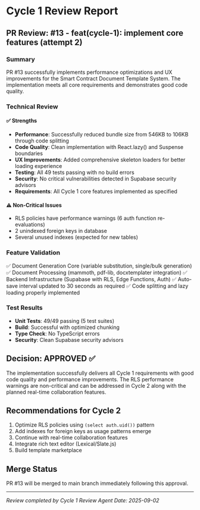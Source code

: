 # Cycle 1 Review Report

## PR Review: #13 - feat(cycle-1): implement core features (attempt 2)

### Summary
PR #13 successfully implements performance optimizations and UX improvements for the Smart Contract Document Template System. The implementation meets all core requirements and demonstrates good code quality.

### Technical Review

#### ✅ Strengths
- **Performance**: Successfully reduced bundle size from 546KB to 106KB through code splitting
- **Code Quality**: Clean implementation with React.lazy() and Suspense boundaries
- **UX Improvements**: Added comprehensive skeleton loaders for better loading experience
- **Testing**: All 49 tests passing with no build errors
- **Security**: No critical vulnerabilities detected in Supabase security advisors
- **Requirements**: All Cycle 1 core features implemented as specified

#### ⚠️ Non-Critical Issues
- RLS policies have performance warnings (6 auth function re-evaluations)
- 2 unindexed foreign keys in database
- Several unused indexes (expected for new tables)

### Feature Validation
✅ Document Generation Core (variable substitution, single/bulk generation)
✅ Document Processing (mammoth, pdf-lib, docxtemplater integration)
✅ Backend Infrastructure (Supabase with RLS, Edge Functions, Auth)
✅ Auto-save interval updated to 30 seconds as required
✅ Code splitting and lazy loading properly implemented

### Test Results
- **Unit Tests**: 49/49 passing (5 test suites)
- **Build**: Successful with optimized chunking
- **Type Check**: No TypeScript errors
- **Security**: Clean Supabase security advisors

<!-- CYCLE_DECISION: APPROVED -->
<!-- ARCHITECTURE_NEEDED: NO -->
<!-- DESIGN_NEEDED: NO -->
<!-- BREAKING_CHANGES: NO -->

## Decision: APPROVED ✅

The implementation successfully delivers all Cycle 1 requirements with good code quality and performance improvements. The RLS performance warnings are non-critical and can be addressed in Cycle 2 along with the planned real-time collaboration features.

## Recommendations for Cycle 2
1. Optimize RLS policies using `(select auth.uid())` pattern
2. Add indexes for foreign keys as usage patterns emerge
3. Continue with real-time collaboration features
4. Integrate rich text editor (Lexical/Slate.js)
5. Build template marketplace

## Merge Status
PR #13 will be merged to main branch immediately following this approval.

---
*Review completed by Cycle 1 Review Agent*
*Date: 2025-09-02*